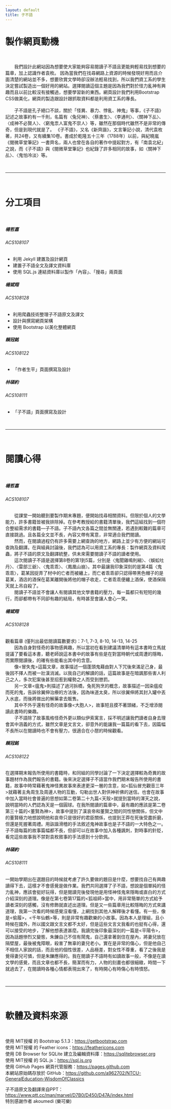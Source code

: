 ```yaml
---
layout: default
title: 子不語
---
```


<div class="container">
    <div>
        <h1 class="text-center">製作網頁動機</h1>
        <br>
        <p>&ensp;&ensp;&ensp;&ensp;我們設計此網站因為想要使大家能夠容易閱讀子不語且更能夠輕易找到想要的篇章，加上認識作者袁枚。
            因為當我們在找尋網路上資源的時候發現好用而且介面清楚的網站並不多，想要欣賞文學時卻沒辦法輕易找到，所以我們資工系的學生決定嘗試製造出一個好用的網站。選擇閱讀這個主題是因為我們對於怪力亂神有興趣而且以前比較沒有接觸過，想要學習新的東西。網頁設計我們利用Bootstrap
            CSS做美化，網頁的製造跟設計跟抓取資料都是利用資工系的專長。
            <br>
            <br>&ensp;&ensp;&ensp;&ensp;子不語是孔子絕口不談，關於「怪異、暴力、悖亂、神鬼」等事，《子不語》記述之故事約有一千則，名篇有〈兔兒神〉、〈蔡書生〉、〈李通判〉、〈關神下乩〉、〈成神不必賢人〉、〈窮鬼祟人富鬼不崇人〉等，雖然在那個時代雖然不是非常的傳奇，但是到現代就是了。
            《子不語》，又名《新齊諧》，文言筆記小說，清代袁枚著，共24卷，又有續集10卷。書成於乾隆五十三年（1788年）以前，與紀曉嵐《閱微草堂筆記》一書齊名，兩人也曾在各自的著作中提起對方，有「南袁北紀」之說，而《子不語》與《閱微草堂筆記》也紀錄了許多相同的故事，如〈關神下乩〉、〈鬼怕冷淡〉等。
        </p>
        <br>
        <hr>
        <br>
        <h1 class="text-center">分工項目</h1>
        <br>
        <div class="card-group">
            <div class="card">
                <div class="card-body">
                <h5 class="card-title">楊哲嘉</h5>
                <h6 class="card-subtitle mb-2 text-muted">ACS108107</h6>
                <p class="card-text">
                    <ul>
                        <li>利用 Jekyll 建置及設計網頁</li>
                        <li>建置子不語全文及譯文資料庫</li>
                        <li>使用 SQL.js 連結資料庫以製作「內容」、「搜尋」兩頁面</li>
                    </ul>
                </p>
                </div>
            </div>
            <div class="card">
                <div class="card-body">
                <h5 class="card-title">楊斌翔</h5>
                <h6 class="card-subtitle mb-2 text-muted">ACS108128</h6>
                <p class="card-text">
                    <ul>
                        <li>利用爬蟲技術整理子不語原文及譯文</li>
                        <li>設計與撰寫網頁架構</li>
                        <li>使用 Bootstrap 以美化整體網頁</li>
                    </ul>
                </p>
                </div>
            </div>
            <div class="card">
                <div class="card-body">
                <h5 class="card-title">賴冠銘</h5>
                <h6 class="card-subtitle mb-2 text-muted">ACS108122</h6>
                <p class="card-text">
                    <ul>
                        <li>「作者生平」頁面撰寫及設計</li>
                    </ul>
                </p>
                </div>
            </div>
            <div class="card">
                <div class="card-body">
                <h5 class="card-title">林碩約</h5>
                <h6 class="card-subtitle mb-2 text-muted">ACS108111</h6>
                <p class="card-text">
                    <ul>
                        <li>「子不語」頁面撰寫及設計</li>
                    </ul>
                </p>
                </div>
            </div>
        </div>
        <br>
        <hr>
        <br>
        <h1 class="text-center">閱讀心得</h1>
        <br>
        <div class="row row-cols-1 row-cols-md-2 g-4">
            <div class="col">
                <div class="card">
                    <div class="card-body">
                    <h5 class="card-title">楊哲嘉</h5>
                    <h6 class="card-subtitle mb-2 text-muted">ACS108107</h6>
                    <p class="card-text">
                    　　從課堂一開始聽到要製作期末專題，便開始找尋相關資料。但限於個人的文學能力，許多書籍皆被我排除掉。在參考教授給的書籍清單後，我們這組找到一個符合整組需求的書籍—子不語。子不語內文各篇之間並無關連，若遇到較難的篇章可直接跳過。且各篇全文並不長，內容又帶有寓意，非常適合我們閱讀。<br/>
                    　　然而，在閱讀過程仍有許多需要上網查詢的地方，網路上並少有方便的網站可查詢及翻譯。在與組員討論後，我們認為可以用資工系的專長：製作網頁及資料爬蟲，將子不語的原文及翻譯統整，供未來需要閱讀子不語的讀者使用。<br/>
                    　　這次閱讀子不語是選擇第8卷的第1到5篇，分別是〈鬼聞雞鳴則縮〉、〈蜈蚣吐丹〉、〈雷部三爺〉、〈鬼乖乖〉、〈鳳凰山崩〉。其中最讓我印象深刻的是第4篇〈鬼乖乖〉，葛某因捉弄了材中的亡者而被纏上，而亡者乖乖卻只認得帶黑色帽子的是葛某，酒店的酒保在葛某離開後將他的帽子收走，亡者乖乖便纏上酒保，使酒保隔天就上吊自殺了。<br/>
                    　　閱讀子不語並不會讓人有閱讀其他文學書籍的壓力，每一篇都只有短短的幾行，而卻都帶有不同卻有趣的結局，有時甚至會讓人會心一笑。
                    </p>
                    </div>
                </div>
            </div>
            <div class="col">
                <div class="card">
                    <div class="card-body">
                    <h5 class="card-title">楊斌翔</h5>
                    <h6 class="card-subtitle mb-2 text-muted">ACS108128</h6>
                    <p class="card-text">
                    觀看篇章 (僅列出最低閱讀篇數要求)：7-1, 7-3, 8-10, 14-13, 14-25  <br/>
                    　　因為自身對怪奇的事物感興趣，所以當初在看到建議清單時有這本書時立馬就提議了要看這本書，聽老師說這本書中的故事有些是在對當時朝代或周遭的隱晦，而實際閱讀後，的確有些能看出其中的含意。<br/>
                    　　像&lt;冒失鬼&gt;這篇文章，故事描述一個蓬頭鬼藉由對人下咒後來滿足己身，最後因不擇人而被一壯漢消滅。以我自己的解讀的話，這篇故事是在暗諷那些害人利己之人，多次犯案後甚至招惹到權勢之人而受到懲罰。<br/>
                    　　另一文章&lt;瘟鬼&gt;則描述了過河拆橋，兔死狗烹的概念，故事描述一因染瘟疫而死的鬼，告訴徐翼伸治療的方法後，因為味道太臭，所以徐翼伸將其封入罐中丟入水底，而後將做出的解藥拿去販售。<br/>
                    　　其中不外乎還有怪奇的故事像&lt;大胞人&gt;，故事短且摸不著頭緒，不乏增添閱讀此書時的樂趣。<br/>
                    　　子不語除了故事風格怪奇外更以類似伊索寓言，採不明述讓我們讀者自身去理會其中涵義的方式，雖然文章是文言文，卻意外的能讓我一篇篇的看下去，因篇幅不長所以在閱讀時也不會有壓力，很適合在小憇的時候觀看。
                    </p>
                    </div>
                </div>
            </div>
            <div class="col">
                <div class="card">
                    <div class="card-body">
                    <h5 class="card-title">賴冠銘</h5>
                    <h6 class="card-subtitle mb-2 text-muted">ACS108122</h6>
                    <p class="card-text">在選擇期末報告所使用的書籍時，和同組的同學討論了一下決定選擇較為奇異的故事題材作為我們報告的書籍。後來決定選擇子不語當作我們期末報告所使用的書籍，故事中時常藉著鬼神怪異故事來表達更深一層的含意，如&lt;狐仙冒充觀音三年&gt;就藉著主角周生及周邊人物的互動，勾勒出世人對供神祈佛的迷信。也會在故事中加入當時社會普遍的思想如第二卷第二十九篇&lt;天殼&gt;就提到當時的渾天之說，說明當時的人們認為天是一個圓球。在我所閱讀的篇章中，最有趣的應該是第二卷第三十篇的&lt;董賢為神&gt;，故事中提到了漢哀帝和董賢之間的同性戀關係，但文中的董賢極力地想說明他和哀帝只是很好的君臣關係，也提到王莽在死後受盡折磨，但還是死握著周禮。用詼諧滑稽的手法敘述鬼神故事也是子不語的一大特色之一。子不語每篇的故事篇幅都不長，但卻可以在故事中加入各種諷刺，對時事的針貶，看完這些故事我不禁對袁枚敘事的手法感到十分欽佩。</p>
                    </div>
                </div>
            </div>
            <div class="col">
                <div class="card">
                    <div class="card-body">
                    <h5 class="card-title">林碩約</h5>
                    <h6 class="card-subtitle mb-2 text-muted">ACS108111</h6>
                    <p class="card-text">一開始學期出在選題目的時候就考慮了許久要做的題目是什麼，想要找自己有興趣讀得下去，這樣才不會感覺是做作業。我們共同選擇了子不語，想說是個單純的怪力亂神，應該會挺好玩得，但是閱讀完後發現他是用怪神怪鬼來隱晦或直白的方式介紹深刻的道理。像是在第七卷第17篇的&lt;狐祖師&gt;當中，用非常簡單的方式給予讀者深刻的感觸，沒有修飾就直述出道理。但是又一些篇章用比較隱晦的方式來講道理，我第一次看的時候感覺沒看懂，上網找到其他人解釋後才看懂。有一些，像是&lt;偷履&gt;，&lt;千年仙鶴>等，則是非常有趣歡樂的小故事。因為本人是理組，且小時候在國外，所以國文跟文言文都不太好，但是這些文言文我看的也挺有心得，還可以接受的地步，了解他想表達甚麼。我讀完後印象最深刻的一篇是&lt;平陽令&gt;，因為話題慘烈又變態，朱鑠自己不信有鬧鬼，自己還拿著劍住在屋內，將妻兒放在隔壁屋，最後被鬼障眼，殺害了無辜的妻兒老小。實在是非常的傷心，但是他自己不相信人家說的話，而且他的個性很差，人品極差，對女性不尊重，看了之後我是覺得妻兒可憐，但是朱鑠應得的。我在閱讀子不語時有如讀故事一般，不像是在讀文學的感覺，而且文章也都不長，簡潔而有力，人物的刻畫也都很細緻，時間一下就過去了，在閱讀時各種心情都表現出來了，有時開心有時傷心有時憤怒。</p>
                    </div>
                </div>
            </div>
        </div>
        <br>
        <hr>
        <br>
        <h1 class="text-center">軟體及資料來源</h1>
        <br>
        <p>
        使用 MIT授權 的 Bootstrap 5.1.3：<a href="https://getbootstrap.com">https://getbootstrap.com</a><br>
        使用 MIT授權 的 Feather icons：<a href="https://feathericons.com">https://feathericons.com</a><br>
        使用 DB Browser for SQLite 建立及編輯資料庫：<a href="https://sqlitebrowser.org">https://sqlitebrowser.org</a><br>
        使用 MIT授權 的 SQL.js：<a href="https://sql.js.org">https://sql.js.org</a><br>
        使用 GitHub Pages 網頁代管服務：<a href="https://pages.github.com">https://pages.github.com</a><br>
        本網站原始碼存放於 GitHub：<a href="https://github.com/a962702/NTCU-GeneralEducation-WisdomOfClassics">https://github.com/a962702/NTCU-GeneralEducation-WisdomOfClassics</a><br>
        </p>
        <p>
        子不語原文及翻譯來自PPT：<a href="https://www.ptt.cc/man/marvel/D7B0/D450/D47A/index.html">https://www.ptt.cc/man/marvel/D7B0/D450/D47A/index.html</a><br>
        特別感謝作者 akoumedi (樂可樂)
        </p>
    </div>
</div>